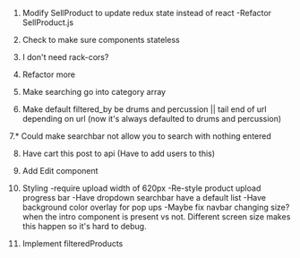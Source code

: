 1. Modify SellProduct to update redux state instead of react
	-Refactor SellProduct.js	

2. Check to make sure components stateless


3. I don't need rack-cors?

4. Refactor more

5. Make searching go into category array

6. Make default filtered_by be drums and percussion || tail end of url depending on url (now it's always defaulted to drums and percussion)

7.* Could make searchbar not allow you to search with nothing entered

8. Have cart this post to api (Have to add users to this)

9. Add Edit component

10. Styling
	-require upload width of 620px
	-Re-style product upload progress bar
	-Have dropdown searchbar have a default list
	-Have background color overlay for pop ups
	-Maybe fix navbar changing size? when the intro component is present vs not. Different screen size makes this happen so it's hard to debug.

11. Implement filteredProducts